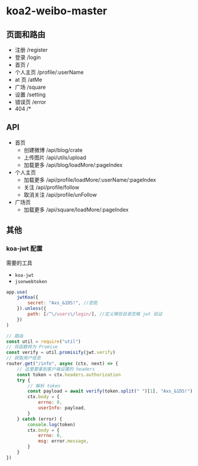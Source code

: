 # koa2-weibo-master

## 页面和路由

- 注册 /register
- 登录 /login
- 首页 /
- 个人主页 /profile/:userName
- at 页 /atMe
- 广场 /square
- 设置 /setting
- 错误页 /error
- 404 /*

## API

- 首页
  - 创建微博 /api/blog/crate
  - 上传图片 /api/utils/upload
  - 加载更多 /api/blog/loadMore/:pageIndex
- 个人主页
  - 加载更多 /api/profile/loadMore/:userName/:pageIndex
  - 关注 /api/profile/follow
  - 取消关注 /api/profile/unFollow
- 广场页 
  - 加载更多 /api/square/loadMore/:pageIndex


## 其他

### koa-jwt 配置

需要的工具

- `koa-jwt`
- `jsonwebtoken` 

```js
app.use(
    jwtKoa({
        secret: "Axs_&1DS!", //密匙
    }).unless({
        path: [/^\/users\/login/], //定义哪些目录忽略 jwt 验证
    })
)

// 路由
const util = require("util")
// 将函数转为 Promise 
const verify = util.promisify(jwt.verify)
// 获取用户信息
router.get("/info", async (ctx, next) => {
    // 这里要拿到客户端设置的 headers
    const token = ctx.headers.authorization
    try {
        // 解析 token
        const payload = await verify(token.split(" ")[1], "Axs_&1DS!")
        ctx.body = {
            errno: 0,
            userInfo: payload,
        }
    } catch (error) {
        console.log(token)
        ctx.body = {
            errno: 0,
            msg: error.message,
        }
    }
})
```
